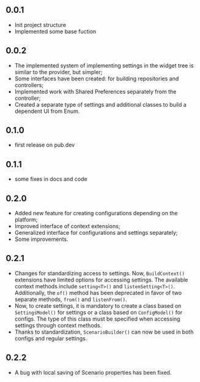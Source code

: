 ## 0.0.1

* Init project structure
* Implemented some base fuction

## 0.0.2

* The implemented system of implementing settings in the widget tree is similar to the provider, but simpler;
* Some interfaces have been created: for building repositories and controllers;
* Implemented work with Shared Preferences separately from the controller;
* Created a separate type of settings and additional classes to build a dependent UI from Enum.

## 0.1.0

* first release on pub.dev

## 0.1.1

* some fixes in docs and code

## 0.2.0

* Added new feature for creating configurations depending on the platform;
* Improved interface of context extensions;
* Generalized interface for configurations and settings separately;
* Some improvements.

## 0.2.1

* Changes for standardizing access to settings. Now, `BuildContext()` extensions have limited options for accessing settings. The available context methods include `setting<T>()` and `listenSetting<T>()`. Additionally, the `of()` method has been deprecated in favor of two separate methods, `from()` and `listenFrom()`.
* Now, to create settings, it is mandatory to create a class based on `SettingsModel()` for settings or a class based on `ConfigModel()` for configs. The type of this class must be specified when accessing settings through context methods.
* Thanks to standardization, `ScenarioBuilder()` can now be used in both configs and regular settings.

## 0.2.2

* A bug with local saving of Scenario properties has been fixed.
